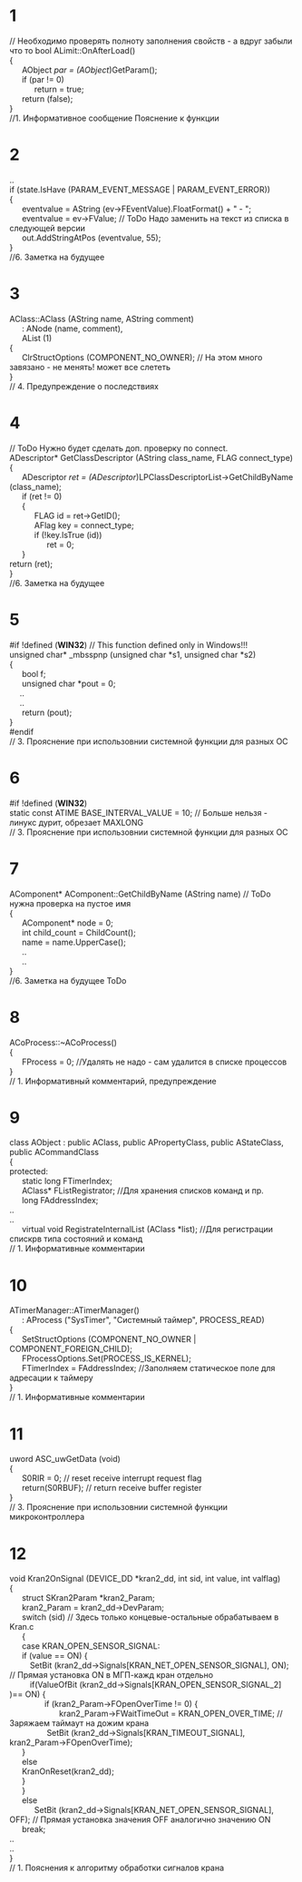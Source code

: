 # 1
// Необходимо проверять полноту заполнения свойств - а вдруг забыли что то 
bool    ALimit::OnAfterLoad()      
{  
   &ensp; &ensp;  AObject  *par = (AObject*)GetParam();  
    &ensp; &ensp; if (par != 0)  
     &ensp; &ensp; &ensp; &ensp;    return = true;  
    &ensp; &ensp; return (false);  
}   
//1. Информативное сообщение Пояснение к функции  

# 2
..   
    if (state.IsHave (PARAM_EVENT_MESSAGE | PARAM_EVENT_ERROR))  
    {  
      &ensp; &ensp; eventvalue = AString (ev->FEventValue).FloatFormat() +  " - ";  
      &ensp; &ensp;   eventvalue = ev->FValue;            // ToDo Надо заменить на текст из списка в следующей версии  
       &ensp; &ensp;  out.AddStringAtPos (eventvalue, 55);   
    }   
//6. Заметка на будущее  

# 3
AClass::AClass (AString name, AString comment)  
     &ensp; &ensp;  : ANode (name, comment),  
     &ensp; &ensp;    AList (1)  
{  
    &ensp; &ensp; ClrStructOptions (COMPONENT_NO_OWNER);    // На этом много завязано - не менять! может все слететь   
}   
// 4. Предупреждение о последствиях  

# 4
// ToDo   Нужно будет сделать доп. проверку по connect.  
ADescriptor*    GetClassDescriptor (AString class_name, FLAG connect_type)  
{  
    &ensp; &ensp; ADescriptor *ret = (ADescriptor*)LPClassDescriptorList->GetChildByName (class_name);  
    &ensp; &ensp; if (ret != 0)  
    &ensp; &ensp; {  
     &ensp; &ensp; &ensp; &ensp;    FLAG    id = ret->GetID();  
     &ensp; &ensp; &ensp; &ensp;    AFlag   key = connect_type;  
      &ensp; &ensp; &ensp; &ensp;   if (!key.IsTrue (id))  
      &ensp; &ensp; &ensp; &ensp; &ensp; &ensp;       ret = 0;  
    &ensp; &ensp; }  
    return (ret);  
}    
//6. Заметка на будущее

# 5
#if !defined (__WIN32__) // This function defined only in Windows!!!    
unsigned char* _mbsspnp (unsigned char *s1, unsigned char *s2)   
{   
 &ensp; &ensp;	bool	f;   
 &ensp; &ensp;	unsigned char *pout = 0;   
 &ensp; &ensp;..   
 &ensp; &ensp;..   
 &ensp; &ensp; return (pout);   
}   
#endif     
// 3. Прояснение при использовнии системной функции для разных ОС  

# 6  
#if !defined (__WIN32__)  
static const ATIME   BASE_INTERVAL_VALUE = 10;  // Больше нельзя - линукс дурит, обрезает MAXLONG   
// 3. Прояснение при использовнии системной функции для разных ОС  

# 7
AComponent*	AComponent::GetChildByName (AString name)   // ToDo нужна проверка на пустое имя   
{   
  &ensp; &ensp;   AComponent* node = 0;  
  &ensp; &ensp;   int         child_count = ChildCount();   
  &ensp; &ensp;   name = name.UpperCase();   
  &ensp; &ensp;   ..   
  &ensp; &ensp;   ..   
}   
//6. Заметка на будущее ToDo

# 8
ACoProcess::~ACoProcess()  
{  
  &ensp; &ensp;   FProcess = 0;    //Удалять не надо - сам удалится в списке процессов  
}  
// 1. Информативный комментарий, предупреждение

# 9
class   AObject : public AClass, public APropertyClass, public AStateClass, public ACommandClass  
{  
protected:  
  &ensp; &ensp;   static  long    FTimerIndex;  
  &ensp; &ensp;   AClass*     FListRegistrator;   //Для хранения списков команд и пр.  
  &ensp; &ensp;   long        FAddressIndex;  
..  
..  
  &ensp; &ensp;   virtual void        RegistrateInternalList (AClass *list);   //Для регистрации спискрв типа состояний и команд  
// 1. Информативные комментарии

# 10
ATimerManager::ATimerManager()  
       &ensp; &ensp;       : AProcess ("SysTimer", "Системный таймер", PROCESS_READ)  
{  
  &ensp; &ensp;   SetStructOptions (COMPONENT_NO_OWNER | COMPONENT_FOREIGN_CHILD);  
  &ensp; &ensp;   FProcessOptions.Set(PROCESS_IS_KERNEL);  
  &ensp; &ensp;   FTimerIndex = FAddressIndex;      //Заполняем статическое поле для адресации к таймеру  
}  
// 1. Информативные комментарии


# 11
uword ASC_uwGetData (void)  
{  
  &ensp; &ensp;   S0RIR = 0;             // reset receive interrupt request flag  
  &ensp; &ensp;   return(S0RBUF);        // return receive buffer register  
}   
// 3. Прояснение при использовнии системной функции микроконтроллера

# 12
void Kran2OnSignal (DEVICE_DD *kran2_dd, int sid, int value, int valflag)   
{   
 &ensp; &ensp;   struct SKran2Param  *kran2_Param;    
 &ensp; &ensp;   kran2_Param = kran2_dd->DevParam;     
 &ensp; &ensp;   switch (sid)		//  Здесь только концевые-остальные обрабатываем в Kran.c   
 &ensp; &ensp;   {   
 &ensp; &ensp;    case KRAN_OPEN_SENSOR_SIGNAL:   
 &ensp; &ensp;    if (value == ON) {     
 &ensp; &ensp;&ensp;&ensp; SetBit (kran2_dd->Signals[KRAN_NET_OPEN_SENSOR_SIGNAL], ON);  // Прямая установка ON в МГП-кажд кран отдельно     
 &ensp; &ensp;&ensp;&ensp; if(ValueOfBit (kran2_dd->Signals[KRAN_OPEN_SENSOR_SIGNAL_2] )== ON) {  	 
&ensp; &ensp; &ensp; &ensp;&ensp; &ensp;   if (kran2_Param->FOpenOverTime != 0) {    
&ensp; &ensp; &ensp; &ensp; &ensp; &ensp; &ensp; &ensp;  kran2_Param->FWaitTimeOut = KRAN_OPEN_OVER_TIME; // Заряжаем таймаут на дожим крана       
 &ensp; &ensp; &ensp; &ensp; &ensp; &ensp;  SetBit (kran2_dd->Signals[KRAN_TIMEOUT_SIGNAL], kran2_Param->FOpenOverTime);     
       &ensp; &ensp;      }   
       &ensp; &ensp;     else  
         &ensp; &ensp;   KranOnReset(kran2_dd);  	        
 	 &ensp; &ensp;   }   
          &ensp; &ensp; }   
	 &ensp; &ensp;  else  	 	  
	  &ensp; &ensp; &ensp; &ensp;  SetBit (kran2_dd->Signals[KRAN_NET_OPEN_SENSOR_SIGNAL],  OFF); // Прямая установка значения OFF аналогично значению ON    		
	 &ensp; &ensp; break;   
..  
..  
}  
// 1. Пояснения к алгоритму обработки сигналов крана  





